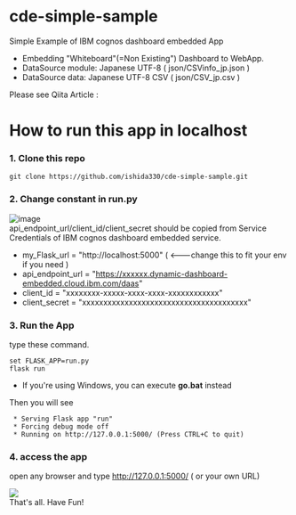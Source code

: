 # cde-simple-sample
Simple Example of IBM cognos dashboard embedded App

- Embedding "Whiteboard"(=Non Existing") Dashboard to WebApp.
- DataSource module: Japanese UTF-8 ( json/CSVinfo_jp.json )
- DataSource data: Japanese UTF-8 CSV ( json/CSV_jp.csv )

Please see Qiita Article :


# How to run this app in localhost
### 1. Clone this repo
`git clone https://github.com/ishida330/cde-simple-sample.git`

### 2. Change constant in run.py

![image](https://qiita-image-store.s3.amazonaws.com/0/108535/535ca791-fcb7-f753-dfb3-0b3fb5ad4696.png)
<br>
api_endpoint_url/client_id/client_secret should be copied from Service Credentials of IBM cognos dashboard embedded service.

- my_Flask_url = "http://localhost:5000" ( <---change this to fit your env if you need )
- api_endpoint_url = "https://xxxxxx.dynamic-dashboard-embedded.cloud.ibm.com/daas"
- client_id = "xxxxxxxx-xxxxx-xxxx-xxxx-xxxxxxxxxxxx"
- client_secret = "xxxxxxxxxxxxxxxxxxxxxxxxxxxxxxxxxxxxxxx"

### 3. Run the App
type these command.

`set FLASK_APP=run.py` <br>
`flask run`

- If you're using Windows, you can execute **go.bat** instead

Then you will see
```
 * Serving Flask app "run"
 * Forcing debug mode off
 * Running on http://127.0.0.1:5000/ (Press CTRL+C to quit)
``` 
 ### 4. access the app 
 open any browser and type http://127.0.0.1:5000/ ( or your own URL)

![](https://qiita-image-store.s3.amazonaws.com/0/108535/9ca061c0-50d8-0798-4cc4-d182a3fec685.gif) 
<br>
That's all. Have Fun!
